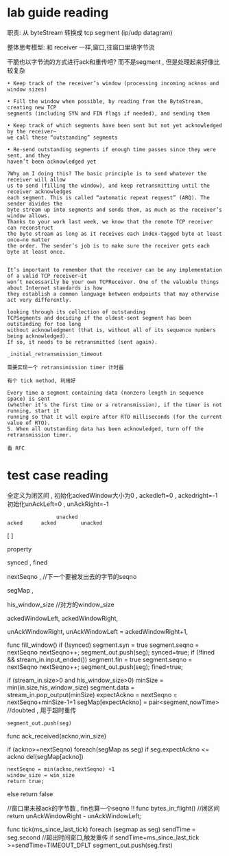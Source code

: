 # lab guide reading

职责: 从 byteStream 转换成 tcp segment (ip/udp datagram)

整体思考模型: 和 receiver 一样,窗口,往窗口里填字节流

干脆也以字节流的方式进行ack和重传吧? 而不是segment , 但是处理起来好像比较复杂

```
• Keep track of the receiver’s window (processing incoming acknos and window sizes)

• Fill the window when possible, by reading from the ByteStream, creating new TCP
segments (including SYN and FIN flags if needed), and sending them

• Keep track of which segments have been sent but not yet acknowledged by the receiver—
we call these “outstanding” segments

• Re-send outstanding segments if enough time passes since they were sent, and they
haven’t been acknowledged yet

```

```
?Why am I doing this? The basic principle is to send whatever the receiver will allow
us to send (filling the window), and keep retransmitting until the receiver acknowledges
each segment. This is called “automatic repeat request” (ARQ). The sender divides the
byte stream up into segments and sends them, as much as the receiver’s window allows.
Thanks to your work last week, we know that the remote TCP receiver can reconstruct
the byte stream as long as it receives each index-tagged byte at least once—no matter
the order. The sender’s job is to make sure the receiver gets each byte at least once.
```

```

It’s important to remember that the receiver can be any implementation of a valid TCP receiver—it
won’t necessarily be your own TCPReceiver. One of the valuable things about Internet standards is how
they establish a common language between endpoints that may otherwise act very differently.
```

```
looking through its collection of outstanding
TCPSegments and deciding if the oldest-sent segment has been outstanding for too long
without acknowledgment (that is, without all of its sequence numbers being acknowledged).
If so, it needs to be retransmitted (sent again).
```

```
_initial_retransmission_timeout

需要实现一个 retransimission timer 计时器

有个 tick method, 利用好

Every time a segment containing data (nonzero length in sequence space) is sent
(whether it’s the first time or a retransmission), if the timer is not running, start it
running so that it will expire after RTO milliseconds (for the current value of RTO).
5. When all outstanding data has been acknowledged, turn off the retransmission timer.

看 RFC

```
# test case reading

全定义为闭区间 , 初始化ackedWindow大小为0 , ackedleft=0 , ackedright=-1
初始化unAckLeft=0 , unAckRight=-1

                    unacked
    acked      acked        unacked
[                              ]

property 

synced , fined

nextSeqno ,  //下一个要被发出去的字节的seqno

segMap ,  

his_window_size //对方的window_size

ackedWindowLeft,
ackedWindowRight,

unAckWindowRight,
unAckWindowLeft = ackedWindowRight+1,



func fill_window()
if (!synced)
    segment.syn = true
    segment.seqno = nextSeqno
    nextSeqno++;
    segment_out.push(seg);
    synced=true;
if (!fined && stream_in.input_ended())
    segment.fin = true
    segment.seqno = nextSeqno
    nextSeqno++;
    segment_out.push(seg);
    fined=true;
    
if (stream_in.size>0 and his_window_size>0)
    minSize = min(in.size,his_window_size)
    segment.data = stream_in.pop_output(minSize)
    expectAckno = nextSeqno = nextSeqno+minSize-1+1
    segMap[expectAckno] = pair<segment,nowTime> //doubted , 用于超时重传
    
    segment_out.push(seg)


func ack_received(ackno,win_size)

if (ackno>=nextSeqno)
    foreach(segMap as seg)
        if seg.expectAckno <= ackno
            del(segMap[ackno])
    
    nextSeqno = min(ackno,nextSeqno) +1
    window_size = win_size
    return true;    
else
    return false

   
//窗口里未被ack的字节数 , fin也算一个seqno !!
func bytes_in_flight()
//闭区间
    return unAckWindowRight - unAckWindowLeft;

func tick(ms_since_last_tick)
    foreach (segmap as seg)
        sendTime = seg.second
        //超出时间窗口,触发重传
        if sendTime+ms_since_last_tick >=sendTime+TIMEOUT_DFLT
            segment_out.push(seg.first)